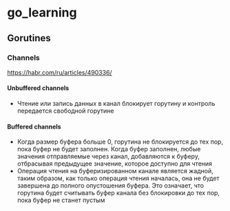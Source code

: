 # go_learning

## Gorutines

### Channels
https://habr.com/ru/articles/490336/  

#### Unbuffered channels
- Чтение или запись данных в канал блокирует горутину и контроль передается свободной горутине

#### Buffered channels
- Когда размер буфера больше 0, горутина не блокируется до тех пор, пока буфер не будет заполнен. Когда буфер заполнен, любые значения отправляемые через канал, добавляются к буферу, отбрасывая предыдущее значение, которое доступно для чтения  
- Операция чтения на буферизированном канале является жадной, таким образом, как только операция чтения началась, она не будет завершена до полного опустошения буфера. Это означает, что горутина будет считывать буфер канала без блокировки до тех пор, пока буфер не станет пустым  